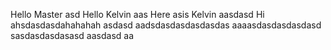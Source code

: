 Hello Master
asd
Hello
Kelvin
aas
Here asis Kelvin
aasdasd
Hi ahsdasdasdahahahah
asdasd
aadsdasdasdasdasdas
aaaasdasdasdasdasd
sasdasdasdasasd
aasdasd
aa
